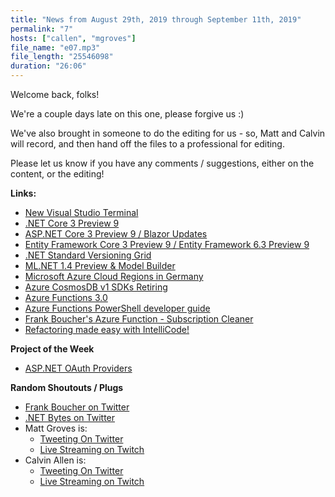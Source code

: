 ```yaml
---
title: "News from August 29th, 2019 through September 11th, 2019"
permalink: "7"
hosts: ["callen", "mgroves"]
file_name: "e07.mp3"
file_length: "25546098"
duration: "26:06"
---
```


Welcome back, folks! 

We're a couple days late on this one, please forgive us :)

We've also brought in someone to do the editing for us - so, Matt and Calvin will record, and then hand off the files to a professional for editing.

Please let us know if you have any comments / suggestions, either on the content, or the editing!

<p><strong>Links:</strong></p>
<ul>
<li><a href="https://devblogs.microsoft.com/visualstudio/say-hello-to-the-new-visual-studio-terminal/">New Visual Studio Terminal</a></li>
<li><a href="https://devblogs.microsoft.com/dotnet/announcing-net-core-3-0-preview-9/">.NET Core 3 Preview 9</a></li>
<li><a href="https://devblogs.microsoft.com/aspnet/asp-net-core-and-blazor-updates-in-net-core-3-0-preview-9/">ASP.NET Core 3 Preview 9 / Blazor Updates</a></li>
<li><a href="https://devblogs.microsoft.com/dotnet/announcing-entity-framework-core-3-0-preview-9-and-entity-framework-6-3-preview-9/">Entity Framework Core 3 Preview 9 / Entity Framework 6.3 Preview 9</a></li>
<li><a href="https://dotnet.microsoft.com/platform/dotnet-standard">.NET Standard Versioning Grid</a></li>
<li><a href="https://devblogs.microsoft.com/dotnet/announcing-ml-net-1-4-preview-and-model-builder-updates-machine-learning-for-net/">ML.NET 1.4 Preview & Model Builder</a></li>
<li><a href="https://azure.microsoft.com/en-us/blog/microsoft-azure-available-from-new-cloud-regions-in-germany/">Microsoft Azure Cloud Regions in Germany</a></li>
<li><a href="https://twitter.com/ryancrawcour/status/1169014117442772992?s=09">Azure CosmosDB v1 SDKs Retiring</a></li>
<li><a href="https://github.com/Azure/app-service-announcements/issues/200">Azure Functions 3.0</a></li>
<li><a href="https://docs.microsoft.com/en-us/azure/azure-functions/functions-reference-powershell">Azure Functions PowerShell developer guide</a></li>
<li><a href="https://github.com/FBoucher/AzSubcriptionCleaner">Frank Boucher's Azure Function - Subscription Cleaner</a></li>
<li><a href="https://devblogs.microsoft.com/visualstudio/refactoring-made-easy-with-intellicode/">Refactoring made easy with IntelliCode!</a></li>
</ul>

<p><strong>Project of the Week</strong></p>
<ul>
<li><a href="https://github.com/aspnet-contrib/AspNet.Security.OAuth.Providers">ASP.NET OAuth Providers</a></li>
</ul>

<p><strong>Random Shoutouts / Plugs</strong></p>
<ul>
<li><a href="https://twitter.com/fboucher">Frank Boucher on Twitter</a></li>
<li><a href="https://twitter.com/dotnetbytes">.NET Bytes on Twitter</a></li>
<li> Matt Groves is:
<ul>
<li><a href="https://twitter.com/mgroves">Tweeting On Twitter</a></li>
<li><a href="https://www.twitch.tv/matthewdgroves">Live Streaming on Twitch</a></li>
</ul></li>
<li> Calvin Allen is:
<ul>
<li><a href="https://twitter.com/_CalvinAllen">Tweeting On Twitter</a></li>
<li><a href="https://www.twitch.tv/CalvinAAllen">Live Streaming on Twitch</a></li>
</ul>
</li>
</ul>